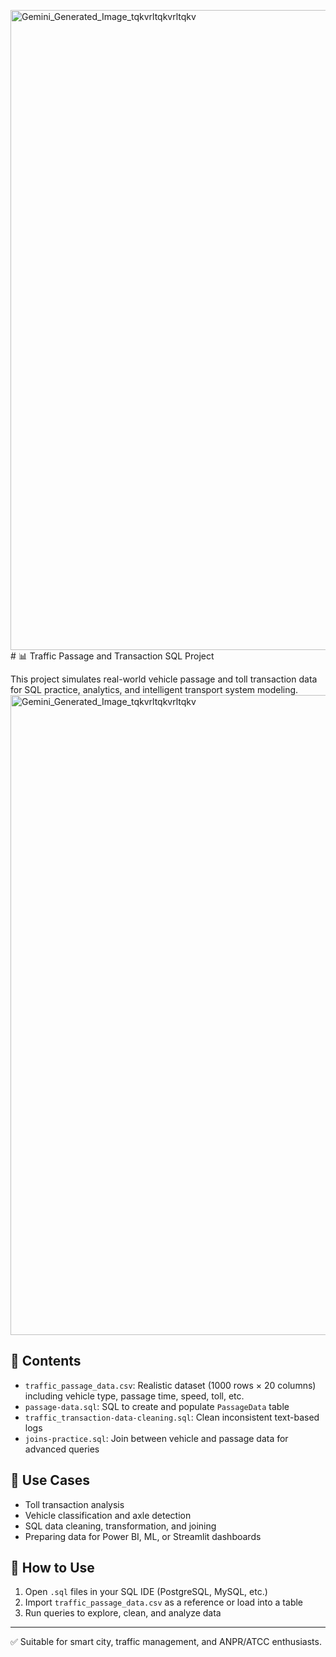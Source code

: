 <img width="1024" height="1024" alt="Gemini_Generated_Image_tqkvrltqkvrltqkv" src="https://github.com/user-attachments/assets/09bd729a-afd5-4204-bc44-29486fb582c3" /># 📊 Traffic Passage and Transaction SQL Project

This project simulates real-world vehicle passage and toll transaction data for SQL practice, analytics, and intelligent transport system modeling.
<img width="1024" height="1024" alt="Gemini_Generated_Image_tqkvrltqkvrltqkv" src="https://github.com/user-attachments/assets/a8b5ca06-b8b4-49c7-8886-5f4b1f6bc4e6" />

## 📁 Contents

- `traffic_passage_data.csv`: Realistic dataset (1000 rows × 20 columns) including vehicle type, passage time, speed, toll, etc.
- `passage-data.sql`: SQL to create and populate `PassageData` table
- `traffic_transaction-data-cleaning.sql`: Clean inconsistent text-based logs
- `joins-practice.sql`: Join between vehicle and passage data for advanced queries

## 🧠 Use Cases

- Toll transaction analysis  
- Vehicle classification and axle detection  
- SQL data cleaning, transformation, and joining  
- Preparing data for Power BI, ML, or Streamlit dashboards  

## 🚀 How to Use

1. Open `.sql` files in your SQL IDE (PostgreSQL, MySQL, etc.)
2. Import `traffic_passage_data.csv` as a reference or load into a table
3. Run queries to explore, clean, and analyze data

---

✅ Suitable for smart city, traffic management, and ANPR/ATCC enthusiasts.
